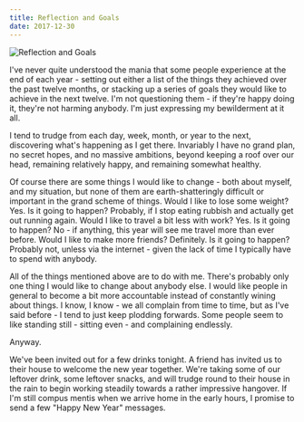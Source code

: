 ```yaml
---
title: Reflection and Goals
date: 2017-12-30
---
```


![Reflection and Goals](https://source.unsplash.com/0gkw_9fy0eQ/1600x900)

I've never quite understood the mania that some people experience at the end of each year - setting out either a list of the things they achieved over the past twelve months, or stacking up a series of goals they would like to achieve in the next twelve. I'm not questioning them - if they're happy doing it, they're not harming anybody. I'm just expressing my bewilderment at it all.

I tend to trudge from each day, week, month, or year to the next, discovering what's happening as I get there. Invariably I have no grand plan, no secret hopes, and no massive ambitions, beyond keeping a roof over our head, remaining relatively happy, and remaining somewhat healthy.

Of course there are some things I would like to change - both about myself, and my situation, but none of them are earth-shatteringly difficult or important in the grand scheme of things. Would I like to lose some weight? Yes. Is it going to happen? Probably, if I stop eating rubbish and actually get out running again. Would I like to travel a bit less with work? Yes. Is it going to happen? No - if anything, this year will see me travel more than ever before. Would I like to make more friends? Definitely. Is it going to happen? Probably not, unless via the internet - given the lack of time I typically have to spend with anybody.

All of the things mentioned above are to do with me. There's probably only one thing I would like to change about anybody else. I would like people in general to become a bit more accountable instead of constantly wining about things. I know, I know - we all complain from time to time, but as I've said before - I tend to just keep plodding forwards. Some people seem to like standing still - sitting even - and complaining endlessly.

Anyway.

We've been invited out for a few drinks tonight. A friend has invited us to their house to welcome the new year together. We're taking some of our leftover drink, some leftover snacks, and will trudge round to their house in the rain to begin working steadily towards a rather impressive hangover. If I'm still compus mentis when we arrive home in the early hours, I promise to send a few "Happy New Year" messages.